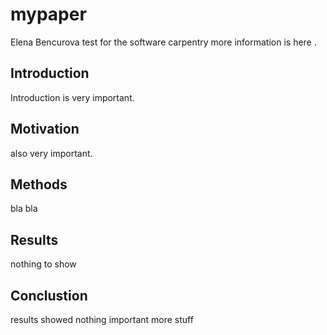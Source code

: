 # mypaper
Elena Bencurova
test for the software carpentry
more information is here .

## Introduction
Introduction is very important.

## Motivation
also very important. 

## Methods
bla bla

## Results
nothing to show

## Conclustion
results showed nothing important
more stuff

